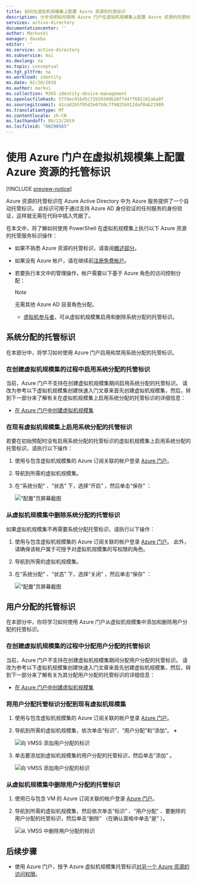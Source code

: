 ```yaml
---
title: 如何在虚拟机规模集上配置 Azure 资源的托管标识
description: 分步说明如何使用 Azure 门户在虚拟机规模集上配置 Azure 资源的托管标识。
services: active-directory
documentationcenter: ''
author: MarkusVi
manager: daveba
editor: ''
ms.service: active-directory
ms.subservice: msi
ms.devlang: na
ms.topic: conceptual
ms.tgt_pltfrm: na
ms.workload: identity
ms.date: 02/20/2018
ms.author: markvi
ms.collection: M365-identity-device-management
ms.openlocfilehash: 57f0ec91bd5c72b593d9b28f7d47f691181a6a0f
ms.sourcegitcommit: 41ca82b5f95d2e07b0c7f9025b912daf0ab21909
ms.translationtype: MT
ms.contentlocale: zh-CN
ms.lasthandoff: 06/13/2019
ms.locfileid: "60290565"
---
```

# <a name="configure-managed-identities-for-azure-resources-on-a-virtual-machine-scale-set-using-the-azure-portal"></a>使用 Azure 门户在虚拟机规模集上配置 Azure 资源的托管标识

[!INCLUDE [preview-notice](../../../includes/active-directory-msi-preview-notice.md)]

Azure 资源的托管标识在 Azure Active Directory 中为 Azure 服务提供了一个自动托管标识。 此标识可用于通过支持 Azure AD 身份验证的任何服务的身份验证，这样就无需在代码中插入凭据了。 

在本文中，将了解如何使用 PowerShell 在虚拟机规模集上执行以下 Azure 资源的托管服务标识操作：

- 如果不熟悉 Azure 资源的托管标识，请查阅[概述部分](overview.md)。
- 如果没有 Azure 帐户，请在继续前[注册免费帐户](https://azure.microsoft.com/free/)。
- 若要执行本文中的管理操作，帐户需要以下基于 Azure 角色的访问控制分配：

    > [!NOTE]
    > 无需其他 Azure AD 目录角色分配。

    - [虚拟机参与者](/azure/role-based-access-control/built-in-roles#virtual-machine-contributor)，可从虚拟机规模集启用和删除系统分配的托管标识。

## <a name="system-assigned-managed-identity"></a>系统分配的托管标识

在本部分中，将学习如何使用 Azure 门户启用和禁用系统分配的托管标识。

### <a name="enable-system-assigned-managed-identity-during-creation-of-a-virtual-machine-scale-set"></a>在创建虚拟机规模集的过程中启用系统分配的托管标识

当前，Azure 门户不支持在创建虚拟机规模集期间启用系统分配的托管标识。 请改为参考以下虚拟机规模集创建快速入门文章来首先创建虚拟机规模集，然后，转到下一部分来了解有关在虚拟机规模集上启用系统分配的托管标识的详细信息：

- [在 Azure 门户中创建虚拟机规模集](../../virtual-machine-scale-sets/quick-create-portal.md)  

### <a name="enable-system-assigned-managed-identity-on-an-existing-virtual-machine-scale-set"></a>在现有虚拟机规模集上启用系统分配的托管标识

若要在初始预配时没有启用系统分配的托管标识的虚拟机规模集上启用系统分配的托管标识，请执行以下操作：

1. 使用与包含虚拟机规模集的 Azure 订阅关联的帐户登录 [Azure 门户](https://portal.azure.com)。

2. 导航到所需的虚拟机规模集。

3. 在“系统分配”  、“状态”  下，选择“开启”  ，然后单击“保存”  ：

   ![“配置”页屏幕截图](./media/msi-qs-configure-portal-windows-vmss/create-windows-vmss-portal-configuration-blade.png) 

### <a name="remove-system-assigned-managed-identity-from-a-virtual-machine-scale-set"></a>从虚拟机规模集中删除系统分配的托管标识

如果虚拟机规模集不再需要系统分配托管标识，请执行以下操作：

1. 使用与包含虚拟机规模集的 Azure 订阅关联的帐户登录 [Azure 门户](https://portal.azure.com)。 此外，请确保该帐户属于可授予对虚拟机规模集的写权限的角色。

2. 导航到所需的虚拟机规模集。

3. 在“系统分配”  、“状态”  下，选择“关闭”  ，然后单击“保存”  ：

   ![“配置”页屏幕截图](./media/msi-qs-configure-portal-windows-vmss/disable-windows-vmss-portal-configuration-blade.png)

## <a name="user-assigned-managed-identity"></a>用户分配的托管标识

在本部分中，你将学习如何使用 Azure 门户从虚拟机规模集中添加和删除用户分配的托管标识。

### <a name="assign-a-user-assigned-managed-identity-during-the-creation-of-a-virtual-machine-scale-set"></a>在创建虚拟机规模集的过程中分配用户分配的托管标识

当前，Azure 门户不支持在创建虚拟机规模集期间分配用户分配的托管标识。 请改为参考以下虚拟机规模集创建快速入门文章来首先创建虚拟机规模集，然后，转到下一部分来了解有关为其分配用户分配的托管标识的详细信息：

- [在 Azure 门户中创建虚拟机规模集](../../virtual-machine-scale-sets/quick-create-portal.md)

### <a name="assign-a-user-assigned-managed-identity-to-an-existing-virtual-machine-scale-set"></a>将用户分配托管标识分配到现有虚拟机规模集

1. 使用与包含虚拟机规模集的 Azure 订阅关联的帐户登录 [Azure 门户](https://portal.azure.com)。
2. 导航到所需的虚拟机规模集，依次单击“标识”、“用户分配”和“添加”。   **\+**

   ![向 VMSS 添加用户分配的标识](./media/msi-qs-configure-portal-windows-vm/add-user-assigned-identity-vmss-screenshot1.png)

3. 单击要添加到虚拟机规模集的用户分配的托管标识，然后单击“添加”  。
   
   ![向 VMSS 添加用户分配的标识](./media/msi-qs-configure-portal-windows-vm/add-user-assigned-identity-vm-screenshot2.png)

### <a name="remove-a-user-assigned-managed-identity-from-a-virtual-machine-scale-set"></a>从虚拟机规模集中删除用户分配的托管标识

1. 使用已与包含 VM 的 Azure 订阅关联的帐户登录 [Azure 门户](https://portal.azure.com)。
2. 导航到所需的虚拟机规模集，然后依次单击“标识”  、“用户分配”  、要删除的用户分配的托管标识，然后单击“删除”  （在确认窗格中单击“是”  ）。

   ![从 VMSS 中删除用户分配的标识](./media/msi-qs-configure-portal-windows-vm/remove-user-assigned-identity-vmss-screenshot.png)


## <a name="next-steps"></a>后续步骤

- 使用 Azure 门户，授予 Azure 虚拟机规模集托管标识[对另一个 Azure 资源的访问权限](howto-assign-access-portal.md)。


